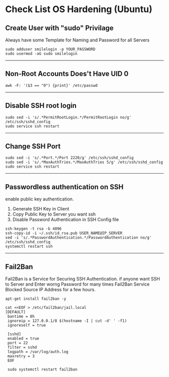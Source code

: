 
# Check List OS Hardening (Ubuntu)

 ## Create User with "sudo" Privilage

Always have some Template for Naming and Password for all Servers

```
sudo adduser smilelogin -p YOUR_PASSWORD
sudo usermod -aG sudo smilelogin
```
---
## Non-Root Accounts Does't Have UID 0

```
awk -F: '($3 == "0") {print}' /etc/passwd
```


---
 ## Disable SSH root login 

```
sudo sed -i 's/.*PermitRootLogin.*/PermitRootLogin no/g' /etc/ssh/sshd_config
sudo service ssh restart
```
---
 ## Change SSH Port

```
sudo sed -i 's/.*Port.*/Port 2220/g' /etc/ssh/sshd_config
sudo sed -i 's/.*MaxAuthTries.*/MaxAuthTries 5/g' /etc/ssh/sshd_config
sudo service ssh restart
```
---
 ## Passwordless authentication on SSH
enable public key authentication.

1. Generate SSH Key in Client
2. Copy Public Key to Server you want ssh 
3. Disable Password Authentication in SSH Config file

```
ssh-keygen -t rsa -b 4096
ssh-copy-id -i ~/.ssh/id_rsa.pub USER_NAME@IP_SERVER
sed -i 's/.*PasswordAuthentication.*/PasswordAuthentication no/g' /etc/ssh/sshd_config
systemctl restart ssh
```
---
 ## Fail2Ban
Fail2Ban is a Service for Securing SSH Authentication. if anyone want SSH to Server and Enter worng Password for many times Fail2Ban Service Blocked Source IP Address for a few hours.
```
apt-get install fail2ban -y

cat <<EOF > /etc/fail2ban/jail.local
[DEFAULT]
 bantime = 8h
 ignoreip = 127.0.0.1/8 $(hostname -I | cut -d' ' -f1)
 ignoreself = true

 [sshd]
 enabled = true
 port = 22
 filter = sshd
 logpath = /var/log/auth.log
 maxretry = 3
 EOF
 
 sudo systemctl restart fail2ban
```
